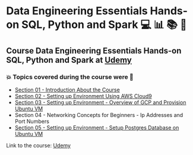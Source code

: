 # Data Engineering Essentials Hands-on SQL, Python and Spark 💻 :bar_chart: :books: :game_die:
## Course Data Engineering Essentials Hands-on SQL, Python and Spark at [Udemy](https://www.udemy.com/course/data-engineering-essentials-sql-python-and-spark/)
### :boom: Topics covered during the course were :rocket:
- [Section 01 - Introduction About the Course](https://github.com/romulovieira777/Data_Engineering_Essentials_Hands_on_SQL_Python_and_Spark/tree/main/Section%2001%20-%20Introduction%20about%20the%20Course)
- [Section 02 - Setting up Environment Using AWS Cloud9](https://github.com/romulovieira777/Data_Engineering_Essentials_Hands_on_SQL_Python_and_Spark/tree/main/Section%2002%20-%20Setting%20up%20Environment%20Using%20AWS%20Cloud9)
- [Section 03 - Setting up Environment - Overview of GCP and Provision Ubuntu VM](https://github.com/romulovieira777/Data_Engineering_Essentials_Hands_on_SQL_Python_and_Spark/tree/main/Section%2003%20-%20Setting%20up%20Environment%20-%20Overview%20of%20GCP%20and%20Provision%20Ubuntu%20VM)
- Section 04 - Networking Concepts for Beginners - Ip Addresses and Port Numbers
- [Section 05 - Setting up Environment - Setup Postgres Database on Ubuntu VM](https://github.com/romulovieira777/Data_Engineering_Essentials_Hands_on_SQL_Python_and_Spark/tree/main/Section%2005%20-%20Setting%20up%20Environment%20-%20Setup%20Postgres%20Database%20on%20Ubuntu%20VM)


Link to the course: [Udemy](https://www.udemy.com/course/data-engineering-essentials-sql-python-and-spark/)